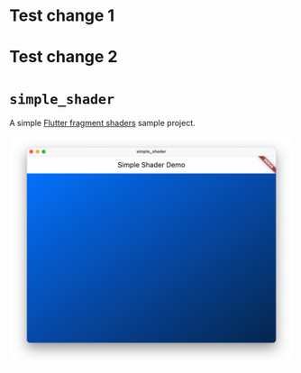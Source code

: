 # Test change 1
# Test change 2

# `simple_shader`

A simple [Flutter fragment shaders][] sample project.

  [Flutter fragment shaders]: https://docs.flutter.dev/development/ui/advanced/shaders

![Screenshot of the `simple_shader` app](screenshot.png)
